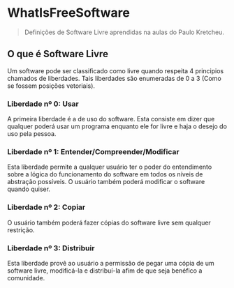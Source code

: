 # WhatIsFreeSoftware

> Definições de Software Livre aprendidas na aulas do Paulo Kretcheu.

## O que é Software Livre

Um software pode ser classificado como livre quando respeita 4 principios chamados de liberdades. Tais liberdades são enumeradas de 0 a 3 (Como se fossem posições vetoriais).

### Liberdade nº 0: Usar

A primeira liberdade é a de uso do software. Esta consiste em dizer que qualquer poderá usar um programa enquanto ele for livre e haja o desejo do uso pela pessoa.

### Liberdade nº 1: Entender/Compreender/Modificar

Esta liberdade permite a qualquer usuário ter o poder do entendimento sobre a lógica do funcionamento do software em todos os níveis de abstração possíveis.
O usuário também poderá modificar o software quando quiser.

### Liberdade nº 2: Copiar

O usuário também poderá fazer cópias do software livre sem qualquer restrição.

### Liberdade nº 3: Distribuir

Esta liberdade provê ao usuário a permissão de pegar uma cópia de um software livre, modificá-la e distribuí-la afim de que seja benéfico a comunidade.